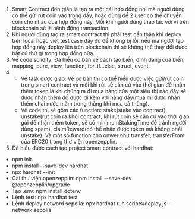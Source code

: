 1. Smart Contract đơn giản là tạo ra một cái hợp đồng nơi mà người dùng có thể gửi rút coin vào trong đấy, hoặc dùng để  2 user có thể chuyển coin cho nhau qua hợp đồng này. Mỗi khi người dùng thao tác với ví trên blockchain sẽ là hành động transaction.
2. Khi người dùng tạo ra smart contract thì phải test cẩn thận khi deploy trên local hoặc viết test case đầy đủ để không bị lỗi, nếu mà người tạo hợp đồng này deploy lên trên blockchain thì sẽ không thể thay đổi được bất cứ thứ gì trong hợp đồng nữa.
3. Về code solidity: Đã hiểu cơ bản về cách tạo biến, định dạng của biến, mapping, pure, view, function, for, if...else, struct, event.
4.  - Về task được giao: Về cơ bản thì có thể hiểu được việc gửi/rút coin trong smart contract và mỗi khi rút sẽ căn cứ vào thời gian để nhận thêm token là khi chúng ta đi mua hàng của một siêu thị nào đấy sẽ được nhận thêm đồ được đi kèm với hàng đấy(mua mì được nhận thêm chai nước mắm trong thùng khi mua cả thùng).   
    - Về code thì sẽ gồm các function: stake(stake vào contract), unstake(rút coin ra khỏi contract, khi rút coin sẽ căn cứ vào thời gian gửi để nhận thêm token, sẽ có minimumStakingTime để tránh người dùng spam), claimReward(có thể nhận được token mà không phải unstake). Và một số function cho onwer như transfer, transferFrom của ERC20 trong thư viện openzepplin.
5. Đã hiểu được cách tạo project smart contract với hardhat: 
- npm init
- npm install --save-dev hardhat
- npx hardhat --init
- Cài thư viện openzepplin: npm install --save-dev @openzepplin/upgrade
- Tạo .env: npm install dotenv
- Lệnh test: npx hardhat test
- Lệnh deploy netword sepolia: npx hardhat run scripts/deploy.js --network sepolia